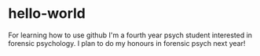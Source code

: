 # hello-world
For learning how to use github
I'm  a fourth year psych student interested in forensic psychology. I plan to do my honours in forensic psych next year!
